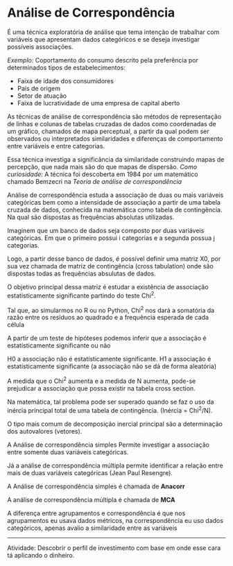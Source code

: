 # Análise de Correspondência

É uma técnica exploratória de análise que tema intenção de trabalhar com variáveis que apresentam dados categóricos e se deseja investigar possíveis associações.

*Exemplo:*
Coportamento do consumo descrito pela preferência por determinados tipos de estabelecimentos:
- Faixa de idade dos consumidores
- País de origem
- Setor de atuação
- Faixa de lucratividade de uma empresa de capital aberto

As técnicas de análise de correspondência são métodos de representação de linhas e colunas de tabelas cruzadas de dados como coordenadas de um gráfico, chamados de mapa perceptual, a partir da qual podem ser observados ou interpretados similaridades e diferenças de comportamento entre variáveis e entre categorias.

Essa técnica investiga a significância da similaridade construindo mapas de percepção, que nada mais são do que mapas de dispersão.
*Como curiosidade:* A técnica foi descoberta em 1984 por um matemático chamado Bemzecri na *Teoria de análise de correspondência*

Análise de correspondência estuda a associação de duas ou mais variáveis categóricas bem como a intensidade de associação a partir de uma tabela cruzada de dados, conhecida na matemática como tabela de contingência. Na qual são dispostas as frequências absolutas utilizadas.

Imaginem que um banco de dados seja composto por duas variáveis categóricas. Em que o primeiro possui i categorias e a segunda possua j categorias.

Logo, a partir desse banco de dados, é possível definir uma matriz X0, por sua vez chamada de matriz de contingência (cross tabulation) onde são dispostas todas as frequências absulutas de dados.

O objetivo principal dessa matriz é estudar a existência de associação estatisticamente significante partindo do teste Chi<sup>2</sup>. 


Tal que, ao simularmos no R ou no Python, Chi<sup>2</sup> nos dará a somatória da razão entre os resíduos ao quadrado e a frequência esperada de cada célula

A partir de um teste de hipóteses podemos inferir que a associação é estatísticamente significante ou não

H0 a associação não é estatísticamente significante.
H1 a associação é estatísticamente significante (a associação não se dá de forma aleatória)

A medida que o Chi<sup>2</sup> aumenta e a medida de N aumenta, pode-se prejudicar a associação que possa existir na tabela cross section.

Na matemática, tal problema pode ser superado quando se faz o uso da inércia principal total de uma tabela de contingência. (Inércia = Chi<sup>2</sup>/N).

O tipo mais comum de decomposição inercial principal são a determinação dos autovalores (vetores). 

A Análise de correspondência simples Permite investigar a associação entre somente duas variáveis categóricas. 

Já a análise de correspondência múltipla permite identificar a relação entre mais de duas variáveis categóricas (Jean Paul Resengre).

A Análise de correspondência simples é chamada de __Anacorr__

A análise de correspondência múltipla é chamada de __MCA__


A diferença entre agrupamentos e correspondência é que nos agrupamentos eu usava dados métricos, na correspondência eu uso dados categóricos, apenas avalio a similaridade entre as variáveis

---------------------------------------------------------------

Atividade: Descobrir o perfil de investimento com base em onde esse cara tá aplicando o dinheiro.
